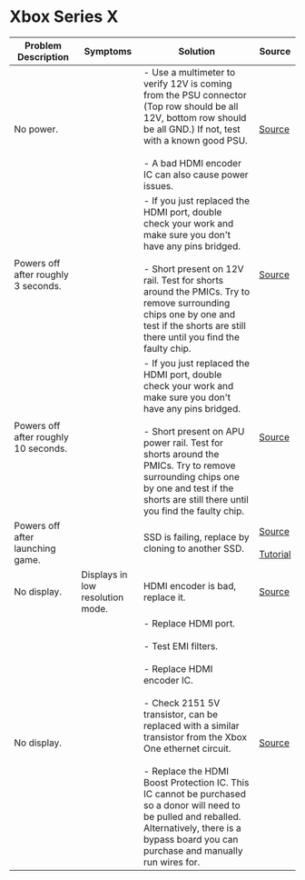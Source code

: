# Xbox Series X

| Problem Description                  | Symptoms                         | Solution                                                                                                                                                                                                                                                                                                                                                                                                          | Source                                                                                                           |
| ------------------------------------ | -------------------------------- | ----------------------------------------------------------------------------------------------------------------------------------------------------------------------------------------------------------------------------------------------------------------------------------------------------------------------------------------------------------------------------------------------------------------- | ---------------------------------------------------------------------------------------------------------------- |
| No power.                            |                                  | - Use a multimeter to verify 12V is coming from the PSU connector (Top row should be all 12V, bottom row should be all GND.) If not, test with a known good PSU.<br><br>- A bad HDMI encoder IC can also cause power issues.                                                                                                                                                                                      | [Source](https://old.repair.wiki/w/Xbox_Series_X)                                                                |
| Powers off after roughly 3 seconds.  |                                  | - If you just replaced the HDMI port, double check your work and make sure you don't have any pins bridged.<br><br>- Short present on 12V rail. Test for shorts around the PMICs. Try to remove surrounding chips one by one and test if the shorts are still there until you find the faulty chip.                                                                                                               | [Source](https://old.repair.wiki/w/Xbox_Series_X)                                                                |
| Powers off after roughly 10 seconds. |                                  | - If you just replaced the HDMI port, double check your work and make sure you don't have any pins bridged.<br><br>- Short present on APU power rail. Test for shorts around the PMICs. Try to remove surrounding chips one by one and test if the shorts are still there until you find the faulty chip.                                                                                                         | [Source](https://old.repair.wiki/w/Xbox_Series_X)                                                                |
| Powers off after launching game.     |                                  | SSD is failing, replace by cloning to another SSD.                                                                                                                                                                                                                                                                                                                                                                | [Source](https://old.repair.wiki/w/Xbox_Series_X)<br><br>[Tutorial](https://www.youtube.com/watch?v=cNbWndHTqkQ) |
| No display.                          | Displays in low resolution mode. | HDMI encoder is bad, replace it.                                                                                                                                                                                                                                                                                                                                                                                  | [Source](https://old.repair.wiki/w/Xbox_Series_X)                                                                |
| No display.                          |                                  | - Replace HDMI port.<br><br>- Test EMI filters.<br><br>- Replace HDMI encoder IC.<br><br>- Check 2151 5V transistor, can be replaced with a similar transistor from the Xbox One ethernet circuit.<br><br>- Replace the HDMI Boost Protection IC. This IC cannot be purchased so a donor will need to be pulled and reballed. Alternatively, there is a bypass board you can purchase and manually run wires for. | [Source](https://old.repair.wiki/w/Xbox_Series_X)                                                                |